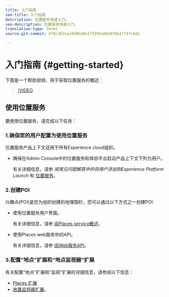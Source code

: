 ```yaml
---
title: 入门指南
seo-title: 入门指南
description: 位置服务快速入门。
seo-description: 位置服务快速入门。
translation-type: tm+mt
source-git-commit: 879c367ea24d8bd0e1f5595a88a97bb1ff47c6da

---
```



# 入门指南 {#getting-started}

下面是一个帮助视频，用于获取位置服务的概述：

>[!VIDEO](https://www.youtube.com/watch?v=aV6i_ayxWCw)

## 使用位置服务

要使用位置服务，请完成以下任务：

### 1.确保您的用户配置为使用位置服务

位置服务产品上下文适用于所有Experience cloud组织。

* 确保在Admin Console中的位置服务和体验平台启动产品上下文下列为用户。

   有关详细信息，请参 *阅常见问题解答中的将用户添加到Experience Platform Launch* 和 [位置服务](/help/places-gain-access.md)。


### 2.创建POI

兴趣点(POI)是您为组织创建的地理围栏，您可以通过以下方式之一创建POI:

* 使用位置服务用户界面。

   有关详细信息，请参 [阅Places service概述](/help/poi-mgmt-ui/places-services-overview.md)。

* 使用Places web服务中的API。

   有关详细信息，请参 [阅Web服务API](/help/web-service-api/places-web-services.md)。


### 3.配置“地点”扩展和“地点监视器”扩展

有关配置“地点”扩展和“监视”扩展的详细信息，请参阅以下信息：

* [Places 扩展](/help/places-ext-aep-sdks/places-extension/places-extension.md)
* [放置监视器扩展](/help/places-ext-aep-sdks/places-monitor-extension/places-monitor-extension.md)。
